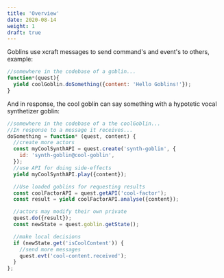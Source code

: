 ```yaml
---
title: 'Overview'
date: 2020-08-14
weight: 1
draft: true
---
```


Goblins use xcraft messages to send command's and event's to others, example:

```js
//somewhere in the codebase of a goblin...
function*(quest){
  yield coolGoblin.doSomething({content: 'Hello Goblins!'});
}
```

And in response, the cool goblin can say something with a hypotetic vocal
synthetizer goblin:

```js
//somewhere in the codebase of a the coolGoblin...
//In response to a message it receives...
doSomething = function* (quest, content) {
  //create more actors
  const myCoolSynthAPI = quest.create('synth-goblin', {
    id: 'synth-goblin@cool-goblin',
  });
  //use API for doing side-effects
  yield myCoolSynthAPI.play({content});

  //Use loaded goblins for requesting results
  const coolFactorAPI = quest.getAPI('cool-factor');
  const result = yield coolFactorAPI.analyse({content});

  //actors may modify their own private
  quest.do({result});
  const newState = quest.goblin.getState();

  //make local decisions
  if (newState.get('isCoolContent')) {
    //send more messages
    quest.evt('cool-content.received');
  }
};
```

[1]: https://en.wikipedia.org/wiki/Actor_model
